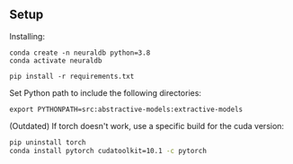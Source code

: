 ## Setup 

Installing: 

```
conda create -n neuraldb python=3.8
conda activate neuraldb

pip install -r requirements.txt 
```

Set Python path to include the following directories:

```
export PYTHONPATH=src:abstractive-models:extractive-models
```

(Outdated)
If torch doesn't work, use a specific build for the cuda version:

```bash
pip uninstall torch
conda install pytorch cudatoolkit=10.1 -c pytorch
```


